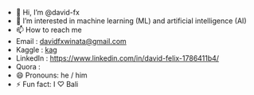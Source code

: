 - 👋 Hi, I’m @david-fx
- 👀 I’m interested in machine learning (ML) and artificial intelligence (AI)
- 📫 How to reach me
-   Email : davidfxwinata@gmail.com 
-   Kaggle : [kag](https://www.kaggle.com/davidfw)
-   LinkedIn : https://www.linkedin.com/in/david-felix-1786411b4/
-   Quora : 
- 😄 Pronouns: he / him
- ⚡ Fun fact: I ♡ Bali 

<!---
david-fx/david-fx is a ✨ special ✨ repository because its `README.md` (this file) appears on your GitHub profile.
You can click the Preview link to take a look at your changes.
--->
